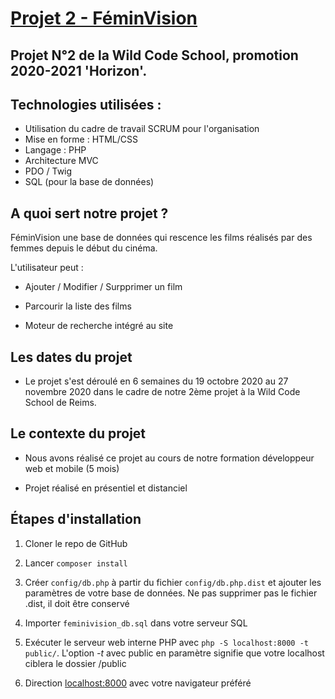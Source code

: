# [Projet 2 - FéminVision](https://github.com/WildCodeSchool/reims-php-2009-project2-women-directors)

## Projet N°2 de la Wild Code School, promotion 2020-2021 'Horizon'.

## Technologies utilisées :

* Utilisation du cadre de travail SCRUM pour l'organisation
* Mise en forme : HTML/CSS
* Langage : PHP
* Architecture MVC
* PDO / Twig
* SQL (pour la base de données)

##  A quoi sert notre projet ?

FéminVision une base de données qui rescence les films réalisés par des femmes depuis le début du cinéma.

L'utilisateur peut :

* Ajouter / Modifier / Surpprimer un film

* Parcourir la liste des films

* Moteur de recherche intégré au site

## Les dates du projet

* Le projet s'est déroulé en 6 semaines du 19 octobre 2020 au 27 novembre 2020 dans le cadre de notre 2ème projet à la Wild Code School de Reims.

## Le contexte du projet

* Nous avons réalisé ce projet au cours de notre formation développeur web et mobile (5 mois)

* Projet réalisé en présentiel et distanciel

## Étapes d'installation

1. Cloner le repo de GitHub

2. Lancer ```composer install```

3. Créer ```config/db.php``` à partir du fichier ```config/db.php.dist``` et ajouter les paramètres de votre base de données. Ne pas supprimer pas le fichier .dist, il doit être conservé

4. Importer ```feminivision_db.sql``` dans votre serveur SQL

5. Exécuter le serveur web interne PHP avec ```php -S localhost:8000 -t public/```. L'option *-t* avec public en paramètre signifie que votre localhost ciblera le dossier /public

6. Direction [localhost:8000](http://localhost:8000) avec votre navigateur préféré